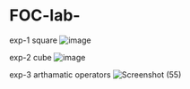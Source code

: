 # FOC-lab-
exp-1 square 
![image](https://user-images.githubusercontent.com/112853892/214482093-6dfdbf4d-fd57-4549-a334-980bfa12d4a6.png)

exp-2 cube 
![image](https://user-images.githubusercontent.com/112853892/214482614-dc799ae2-a09a-4e92-89ba-2d6e3eb469a3.png)

exp-3 arthamatic operators 
![Screenshot (55)](https://user-images.githubusercontent.com/112853892/214484200-c2a8bd37-bf9b-4833-84d6-554f16e3cda2.png)
